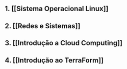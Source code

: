 ## 1. [[Sistema Operacional Linux]]

## 2. [[Redes e Sistemas]]

## 3. [[Introdução a Cloud Computing]]

## 4. [[Introdução ao TerraForm]]


